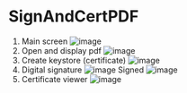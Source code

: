 # SignAndCertPDF
1. Main screen 
![image](https://user-images.githubusercontent.com/87942079/193464022-cd1400e5-0518-4604-9dfb-a3f72e1c2e74.png)
2. Open and display pdf
![image](https://user-images.githubusercontent.com/87942079/193464133-fccc1ff8-9170-460d-afd9-a2c0562fafaf.png)
3. Create keystore (certificate)
![image](https://user-images.githubusercontent.com/87942079/193464188-2ce557ec-91ee-4205-86c7-94e5323435a3.png)
4. Digital signature
![image](https://user-images.githubusercontent.com/87942079/193464267-068f8374-e645-449f-893e-08e0687978b3.png)
   Signed
   ![image](https://user-images.githubusercontent.com/87942079/193464340-18beb207-5586-4481-8b60-3162d6ee4c03.png)
5. Certificate viewer
![image](https://user-images.githubusercontent.com/87942079/193464390-fe891e5e-0ae0-4af3-864b-778f4031d7f1.png)

